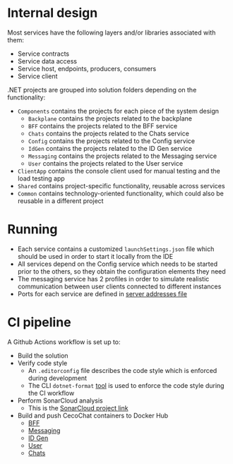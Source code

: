 # Internal design

Most services have the following layers and/or libraries associated with them:
* Service contracts
* Service data access
* Service host, endpoints, producers, consumers
* Service client

.NET projects are grouped into solution folders depending on the functionality:
* `Components` contains the projects for each piece of the system design
  * `Backplane` contains the projects related to the backplane
  * `BFF` contains the projects related to the BFF service
  * `Chats` contains the projects related to the Chats service
  * `Config` contains the projects related to the Config service
  * `IdGen` contains the projects related to the ID Gen service
  * `Messaging` contains the projects related to the Messaging service
  * `User` contains the projects related to the User service
* `ClientApp` contains the console client used for manual testing and the load testing app
* `Shared` contains project-specific functionality, reusable across services
* `Common` contains technology-oriented functionality, which could also be reusable in a different project

# Running

* Each service contains a customized `launchSettings.json` file which should be used in order to start it locally from the IDE
* All services depend on the Config service which needs to be started prior to the others, so they obtain the configuration elements they need
* The messaging service has 2 profiles in order to simulate realistic communication between user clients connected to different instances
* Ports for each service are defined in [server addresses file](../source/server-addresses.txt)

# CI pipeline

A Github Actions workflow is set up to:
* Build the solution
* Verify code style
  - An `.editorconfig` file describes the code style which is enforced during development
  - The CLI `dotnet-format` [tool](https://github.com/dotnet/format) is used to enforce the code style during the CI workflow
* Perform SonarCloud analysis
  - This is the [SonarCloud project link](https://sonarcloud.io/dashboard?id=cvetomir-todorov_CecoChat)
* Build and push CecoChat containers to Docker Hub
  - [BFF](https://hub.docker.com/repository/docker/cvetomirtodorov/cecochat-bff)
  - [Messaging](https://hub.docker.com/repository/docker/cvetomirtodorov/cecochat-messaging)
  - [ID Gen](https://hub.docker.com/repository/docker/cvetomirtodorov/cecochat-idgen)
  - [User](https://hub.docker.com/repository/docker/cvetomirtodorov/cecochat-user)
  - [Chats](https://hub.docker.com/repository/docker/cvetomirtodorov/cecochat-chats)
